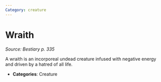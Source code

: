 ```yaml
---
Category: creature
---
```

# Wraith  
*Source: Bestiary p. 335*  

A wraith is an incorporeal undead creature infused with negative energy and driven by a hatred of all life.

- **Categories**: Creature
